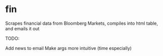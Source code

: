 # fin

Scrapes financial data from Bloomberg Markets, compiles into html table, and emails it out


TODO:

Add news to email
Make args more intuitive (time especially)
